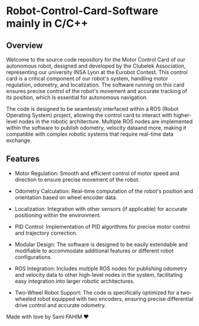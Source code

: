 # Robot-Control-Card-Software mainly in C/C++
## Overview
Welcome to the source code repository for the Motor Control Card of our autonomous robot, designed and developed by the Clubelek Association, representing our university INSA Lyon at the Eurobot Contest. This control card is a critical component of our robot's system, handling motor regulation, odometry, and localization. The software running on this card ensures precise control of the robot's movement and accurate tracking of its position, which is essential for autonomous navigation.
 
The code is designed to be seamlessly interfaced within a ROS (Robot Operating System) project, allowing the control card to interact with higher-level nodes in the robotic architecture. Multiple ROS nodes are implemented within the software to publish odometry, velocity dataand more, making it compatible with complex robotic systems that require real-time data exchange.

## Features
- Motor Regulation: Smooth and efficient control of motor speed and direction to ensure precise movement of the robot.

- Odometry Calculation: Real-time computation of the robot's position and orientation based on wheel encoder data.

- Localization: Integration with other sensors (if applicable) for accurate positioning within the environment.

- PID Control: Implementation of PID algorithms for precise motor control and trajectory correction.

- Modular Design: The software is designed to be easily extendable and modifiable to accommodate additional features or different robot configurations.

- ROS Integration: Includes multiple ROS nodes for publishing odometry and velocity data to other high-level nodes in the system, facilitating easy integration into larger robotic architectures.

- Two-Wheel Robot Support: The code is specifically optimized for a two-wheeled robot equipped with two encoders, ensuring precise differential drive control and accurate odometry.

Made with love by Sami FAHIM ❤
